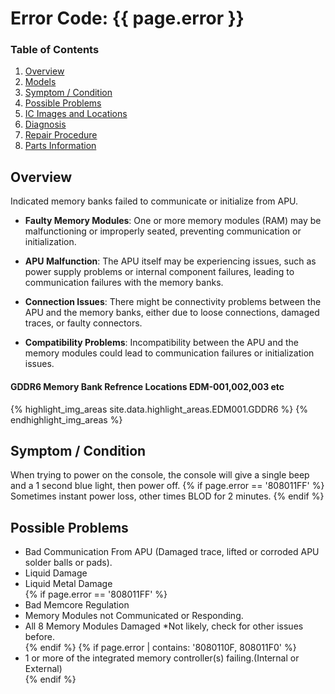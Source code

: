 
# Error Code: {{ page.error }}

### Table of Contents
1. [Overview](#overview)
2. [Models](#models)
3. [Symptom / Condition](#symptom--condition)
4. [Possible Problems](#possible-problems)
5. [IC Images and Locations](#ic-images-and-locations)
6. [Diagnosis](#diagnosis)
6. [Repair Procedure](#repair-procedure)
6. [Parts Information](#parts-information)

## Overview
Indicated memory banks failed to communicate or initialize from APU.

*   **Faulty Memory Modules**: One or more memory modules (RAM) may be malfunctioning or improperly seated, preventing communication or initialization.
    
*   **APU Malfunction**: The APU itself may be experiencing issues, such as power supply problems or internal component failures, leading to communication failures with the memory banks.
    
*   **Connection Issues**: There might be connectivity problems between the APU and the memory banks, either due to loose connections, damaged traces, or faulty connectors.
    
*   **Compatibility Problems**: Incompatibility between the APU and the memory modules could lead to communication failures or initialization issues.

#### GDDR6 Memory Bank Refrence Locations EDM-001,002,003 etc
{% highlight_img_areas site.data.highlight_areas.EDM001.GDDR6 %}
{% endhighlight_img_areas %}

## Symptom / Condition
When trying to power on the console, the console will give a single beep and a 1 second blue light, then power off.
{% if page.error == '808011FF' %}
Sometimes instant power loss, other times BLOD for 2 minutes. 
{% endif %}

## Possible Problems
- Bad Communication From APU (Damaged trace, lifted or corroded APU solder balls or pads).<br>
- Liquid Damage<br>
- Liquid Metal Damage<br>
{% if page.error == '808011FF' %}
- Bad Memcore Regulation<br>
- Memory Modules not Communicated or Responding.<br>
- All 8 Memory Modules Damaged *Not likely, check for other issues before.<br>
{% endif %}
{% if page.error | contains: '8080110F, 808011F0' %}
- 1 or more of the integrated memory controller(s) failing.(Internal or External)<br>
{% endif %}